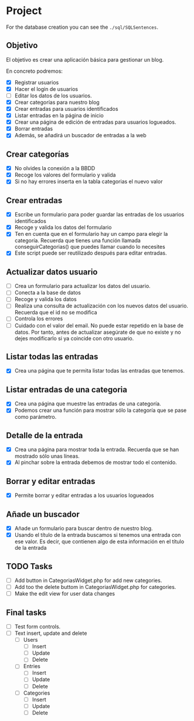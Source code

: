 # Project
For the database creation you can see the `./sql/SQLSentences`.

## Objetivo
El objetivo es crear una aplicación básica para gestionar un blog.

En concreto podremos:
- [X] Registrar usuarios
- [X] Hacer el login de usuarios
- [ ] Editar los datos de los usuarios.
- [X] Crear categorías para nuestro blog
- [X] Crear entradas para usuarios identificados
- [X] Listar entradas en la página de inicio
- [X] Crear una página de edición de entradas para usuarios logueados.
- [X] Borrar entradas 
- [X] Además, se añadirá un buscador de entradas a la web

## Crear categorías
- [X] No olvides la conexión a la BBDD
- [X] Recoge los valores del formulario y valida
- [X] Si no hay errores inserta en la tabla categorias el nuevo valor 

## Crear entradas
- [X] Escribe un formulario para poder guardar las entradas de los usuarios identificados
- [X] Recoge y valida los datos del formulario
- [X] Ten en cuenta que en el formulario hay un campo para elegir la categoría. Recuerda que tienes una función llamada conseguirCategorias() que puedes llamar cuando lo necesites
- [X] Este script puede ser reutilizado después para editar entradas.

## Actualizar datos usuario
- [ ] Crea un formulario para actualizar los datos del usuario.
- [ ] Conecta a la base de datos
- [ ] Recoge y valida los datos
- [ ] Realiza una consulta de actualización con los nuevos datos del usuario. Recuerda que el id no se modifica
- [ ] Controla los errores
- [ ] Cuidado con el valor del email. No puede estar repetido en la base de datos. Por tanto, antes de actualizar asegúrate de que no existe y no dejes modificarlo si ya coincide con otro usuario.

## Listar todas las entradas
- [X] Crea una página que te permita listar todas las entradas que tenemos.

## Listar entradas de una categoria
- [X] Crea una página que muestre las entradas de una categoría.
- [X] Podemos crear una función para mostrar sólo la categoría que se pase como parámetro.

## Detalle de la entrada
- [X] Crea una página para mostrar toda la entrada. Recuerda que se han mostrado sólo unas líneas.
- [X] Al pinchar sobre la entrada debemos de mostrar todo el contenido.

## Borrar y editar entradas
- [X] Permite borrar y editar entradas a los usuarios logueados

## Añade un buscador
- [X] Añade un formulario para buscar dentro de nuestro blog.
- [X] Usando el título de la entrada buscamos si tenemos una entrada con ese valor. Es decir, que contienen algo de esta información en el título de la entrada

## TODO Tasks
- [ ] Add button in CategoriasWidget.php for add new categories.
- [ ] Add too the delete buttom in CategoriasWidget.php for categories.
- [ ] Make the edit view for user data changes

## Final tasks
- [ ] Test form controls.
- [ ] Text insert, update and delete
    - [ ] Users
        - [ ] Insert
        - [ ] Update
        - [ ] Delete
    - [ ] Entries
        - [ ] Insert
        - [ ] Update
        - [ ] Delete
    - [ ] Categories
        - [ ] Insert
        - [ ] Update
        - [ ] Delete